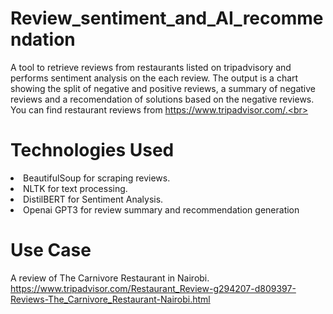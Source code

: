 # Review_sentiment_and_AI_recommendation
A tool to retrieve reviews from restaurants listed on tripadvisory and performs sentiment analysis on the each review. The output is a chart showing the split of negative and positive reviews, a summary of negative reviews and a recomendation of solutions based on the negative reviews. <br>
You can find restaurant reviews from https://www.tripadvisor.com/.<br>
# Technologies Used
<li>BeautifulSoup for scraping reviews. 
<li>NLTK for text processing.
<li>DistilBERT for Sentiment Analysis.
<li>Openai GPT3 for review summary and recommendation generation<br>

# Use Case
A review of The Carnivore Restaurant in Nairobi. https://www.tripadvisor.com/Restaurant_Review-g294207-d809397-Reviews-The_Carnivore_Restaurant-Nairobi.html <br>





